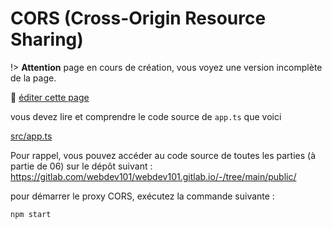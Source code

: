 # CORS (Cross-Origin Resource Sharing)

!> **Attention** page en cours de création, vous voyez une version incomplète de la page.

:memo: [éditer cette page](https://gitlab.com/-/ide/project/webdev101/webdev101.gitlab.io/edit/main/-/public/16_cors/README.md)

vous devez lire et comprendre le code source de `app.ts` que voici

[src/app.ts](src/app.ts ':include :type=code typescript')

Pour rappel, vous pouvez accéder au code source de toutes les parties (à partie de 06) sur le dépôt suivant : https://gitlab.com/webdev101/webdev101.gitlab.io/-/tree/main/public/

pour démarrer le proxy CORS, exécutez la commande suivante :

```terminal	
npm start
```